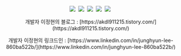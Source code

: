 
<!--
**akdl911215/akdl911215** is a ✨ _special_ ✨ repository because its `README.md` (this file) appears on your GitHub profile.

Here are some ideas to get you started:

- 🔭 I’m currently working on ...
- 🌱 I’m currently learning ...
- 👯 I’m looking to collaborate on ...
- 🤔 I’m looking for help with ...
- 💬 Ask me about ...
- 📫 How to reach me: ...
- 😄 Pronouns: ...
- ⚡ Fun fact: ...
-->



<p align="center">
  <img src="https://img.shields.io/badge/C-ff3000?style=flat-square&logo=C&logoColor=white"/>&nbsp
  <img src="https://img.shields.io/badge/Java-ff3000?style=flat-square&logo=Java&logoColor=white"/>&nbsp
  <img src="https://img.shields.io/badge/JavaScript-f7df1e?style=flat-square&logo=JavaScript&logoColor=white"/>&nbsp
  <img src="https://img.shields.io/badge/ReactRudexSaga-61dafb?style=flat-square&logo=React&logoColor=white"/>&nbsp
  <img src="https://img.shields.io/badge/NodeJS-764ABC?style=flat-square&logo=NodeJS&logoColor=green"/>&nbsp
</p>



<p align="center">개발자 이정현의 블로그 : [https://akdl911215.tistory.com/](https://akdl911215.tistory.com/)</p>




<p align="center">개발자 이정현의 링크드인 : [https://www.linkedin.com/in/junghyun-lee-860ba522b/](https://www.linkedin.com/in/junghyun-lee-860ba522b/)</p>
